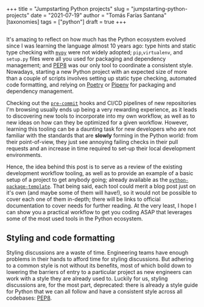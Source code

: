 +++
title = "Jumpstarting Python projects"
slug = "jumpstarting-python-projects"
date = "2021-07-19"
author = "Tomás Farías Santana"
[taxonomies]
tags = ["python"]
draft = true
+++

## 

It's amazing to reflect on how much has the Python ecosystem evolved since I was learning the language almost 10 years ago: type hints and static type checking with [`mypy`](https://pypi.org/project/mypy/) were not widely adopted; `pip`,`virtualenv`, and `setup.py` files were all you used for packaging and dependency management; and [PEP8](https://www.python.org/dev/peps/pep-0008/) was our only tool to coordinate a consistent style. Nowadays, starting a new Python project with an expected size of more than a couple of scripts involves setting up static type checking, automated code formatting, and relying on [Poetry](https://python-poetry.org/) or [Pipenv](https://pipenv.pypa.io/) for packaging and dependency management.

Checking out the [`pre-commit`](https://pre-commit.com/) hooks and CI/CD pipelines of new repositories I'm browsing usually ends up being a very rewarding experience, as it leads to discovering new tools to incorporate into my own workflow, as well as to new ideas on how can they be optimized for a given workflow. However, learning this tooling can be a daunting task for new developers who are not familiar with the standards that are **slowly** forming in the Python world: from their point-of-view, they just see annoying failing checks in their pull requests and an increase in time required to set-up their local development environments.

Hence, the idea behind this post is to serve as a review of the existing development workflow tooling, as well as to provide an example of a basic setup of a project to get anybody going; already available as the [`python-package-template`](https://github.com/tomasfarias/python-package-template). That being said, each tool could merit a blog post just on it's own (and maybe some of them will have!), so it would not be possible to cover each one of them in-depth; there will be links to official documentation to cover needs for further reading. At the very least, I hope I can show you a practical workflow to get you coding ASAP that leverages some of the most used tools in the Python ecosystem.

## Styling and code formatting

Styling discussions are a waste of time. Engineering teams have enough problems in their hands to afford time for styling discussions. But adhering to a common style is not without its benefits, most of which boild down to lowering the barriers of entry to a particular project as new engineers can work with a style they are already used to. Luckily for us, styling discussions are, for the most part, deprecated: there is already a style guide for Python that we can all follow and have a consistent style across all codebases: [PEP8](https://www.python.org/dev/peps/pep-0008/).
